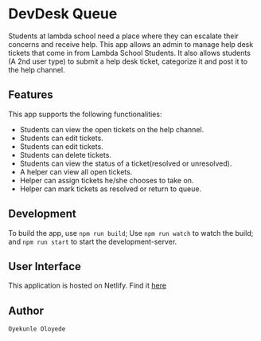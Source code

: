 # DevDesk Queue

Students at lambda school need a place where they can escalate their concerns and receive help. This app allows an admin to manage help desk tickets that come in from Lambda School Students. It also allows students (A 2nd user type) to submit a help desk ticket, categorize it and post it to the help channel.

## Features

This app supports the following functionalities:

- Students can view the open tickets on the help channel.
- Students can edit tickets.
- Students can edit tickets.
- Students can delete tickets.
- Students can view the status of a ticket(resolved or unresolved).
- A helper can view all open tickets.
- Helper can assign tickets he/she chooses to take on.
- Helper can mark tickets as resolved or return to queue.

## Development

To build the app, use `npm run build`;
Use `npm run watch` to watch the build;
and `npm run start` to start the development-server.

## User Interface

This application is hosted on Netlify. Find it [here](devdesk.netlify.com)

## Author

`Oyekunle Oloyede`
